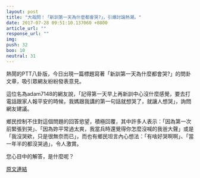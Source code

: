 ```yaml
---
layout: post
title: "大哉問！「新訓第一天為什麼都會哭?」，引爆討論熱潮。"
date: 2017-07-28 09:51:10.137060 +0800
article_url: ""
response_url: ""
img: 
push: 32
boo: 10
neutral: 31
---
```


熱鬧的PTT八卦版，今日出現一篇標題寫著「新訓第一天為什麼都會哭?」的問卦文章，吸引眾網友紛紛發表意見。

這位名為adam7148的網友說，「記得第一天早上再新訓中心沒什麼感覺，要去打電話跟家人報平安的時候，我媽跟我講的第一句話就想哭了，就讓人想哭」，詢問網友建議。

鄉民控制不住對這個問題的回答慾望，積極回覆，其中許多人表示：「因為第一次前緊張到哭」、「因為妳平常過太爽，我當兵時還覺得你怎麼沒喊的我爸大聲」或是「我沒哭欸，只是很無奈而已」，而也有鄉民坦言內心想法：「有啥好哭啊啊」、「當一年半的都沒哭過」，令人激賞。

您心目中的解答，是什麼呢？

<a href = "https://www.ptt.cc/bbs/Gossiping/M.1501167868.A.D35.html">原文連結</a>

